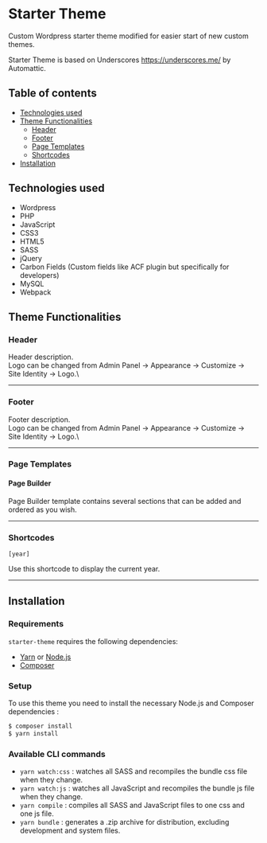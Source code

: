 # Starter Theme

Custom Wordpress starter theme modified for easier start of new custom themes.

Starter Theme is based on Underscores https://underscores.me/ by Automattic.

## Table of contents
- [Technologies used](#technologies-used)
- [Theme Functionalities](#theme-functionalities)
  - [Header](#header) 
  - [Footer](#footer)
  - [Page Templates](#page-templates)
  - [Shortcodes](#shortcodes)
- [Installation](#installation)

## Technologies used
- Wordpress
- PHP
- JavaScript
- CSS3
- HTML5
- SASS
- jQuery
- Carbon Fields (Custom fields like ACF plugin but specifically for developers)
- MySQL
- Webpack

## Theme Functionalities

### Header

Header description.\
Logo can be changed from Admin Panel -> Appearance -> Customize -> Site Identity -> Logo.\

---------------------

### Footer

Footer description.\
Logo can be changed from Admin Panel -> Appearance -> Customize -> Site Identity -> Logo.\

---------------------

### Page Templates

#### Page Builder

Page Builder template contains several sections that can be added and ordered as you wish.

---------------------

### Shortcodes

`[year]`

Use this shortcode to display the current year.

---------------------

## Installation

### Requirements

`starter-theme` requires the following dependencies:

- [Yarn](https://yarnpkg.com/) or [Node.js](https://nodejs.org/)
- [Composer](https://getcomposer.org/)

### Setup

To use this theme you need to install the necessary Node.js and Composer dependencies :

```sh
$ composer install
$ yarn install
```

### Available CLI commands

- `yarn watch:css` : watches all SASS and recompiles the bundle css file when they change.
- `yarn watch:js` : watches all JavaScript and recompiles the bundle js file when they change.
- `yarn compile` : compiles all SASS and JavaScript files to one css and one js file.
- `yarn bundle` : generates a .zip archive for distribution, excluding development and system files.
